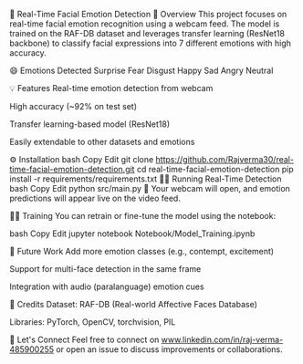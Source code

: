 🚀 Real-Time Facial Emotion Detection
📄 Overview
This project focuses on real-time facial emotion recognition using a webcam feed. The model is trained on the RAF-DB dataset and leverages transfer learning (ResNet18 backbone) to classify facial expressions into 7 different emotions with high accuracy.

😄 Emotions Detected
Surprise
Fear
Disgust
Happy
Sad
Angry
Neutral

💡 Features
Real-time emotion detection from webcam

High accuracy (~92% on test set)

Transfer learning-based model (ResNet18)

Easily extendable to other datasets and emotions



⚙️ Installation
bash
Copy
Edit
git clone https://github.com/Rajverma30/real-time-facial-emotion-detection.git
cd real-time-facial-emotion-detection
pip install -r requirements/requirements.txt
🏃‍♂️ Running Real-Time Detection
bash
Copy
Edit
python src/main.py
👀 Your webcam will open, and emotion predictions will appear live on the video feed.



🧑‍💻 Training
You can retrain or fine-tune the model using the notebook:

bash
Copy
Edit
jupyter notebook Notebook/Model_Training.ipynb


🎯 Future Work
Add more emotion classes (e.g., contempt, excitement)

Support for multi-face detection in the same frame

Integration with audio (paralanguage) emotion cues

🙏 Credits
Dataset: RAF-DB (Real-world Affective Faces Database)

Libraries: PyTorch, OpenCV, torchvision, PIL

🌟 Let's Connect
Feel free to connect on www.linkedin.com/in/raj-verma-485900255 or open an issue to discuss improvements or collaborations.
